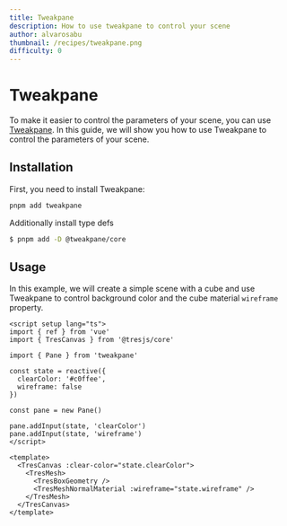 ```yaml
---
title: Tweakpane
description: How to use tweakpane to control your scene
author: alvarosabu
thumbnail: /recipes/tweakpane.png
difficulty: 0
---
```


# Tweakpane

To make it easier to control the parameters of your scene, you can use [Tweakpane](https://cocopon.github.io/tweakpane/). In this guide, we will show you how to use Tweakpane to control the parameters of your scene.

<StackBlitzEmbed project-id="tweakpane" />

## Installation

First, you need to install Tweakpane:

```bash
pnpm add tweakpane
```

Additionally install type defs

```bash
$ pnpm add -D @tweakpane/core
```

## Usage

In this example, we will create a simple scene with a cube and use Tweakpane to control background color and the cube material `wireframe` property.

```vue
<script setup lang="ts">
import { ref } from 'vue'
import { TresCanvas } from '@tresjs/core'

import { Pane } from 'tweakpane'

const state = reactive({
  clearColor: '#c0ffee',
  wireframe: false
})

const pane = new Pane()

pane.addInput(state, 'clearColor')
pane.addInput(state, 'wireframe')
</script>

<template>
  <TresCanvas :clear-color="state.clearColor">
    <TresMesh>
      <TresBoxGeometry />
      <TresMeshNormalMaterial :wireframe="state.wireframe" />
    </TresMesh>
  </TresCanvas>
</template>
```
